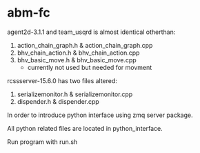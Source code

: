 # abm-fc

agent2d-3.1.1 and team_usqrd is almost identical otherthan:

1. action_chain_graph.h & action_chain_graph.cpp
2. bhv_chain_action.h & bhv_chain_action.cpp
3. bhv_basic_move.h & bhv_basic_move.cpp
	- currently not used but needed for movment

rcssserver-15.6.0 has two files altered:

1. serializemonitor.h & serializemonitor.cpp
2. dispender.h & dispender.cpp

In order to introduce python interface using zmq server package.

All python related files are located in python_interface.

Run program with run.sh
